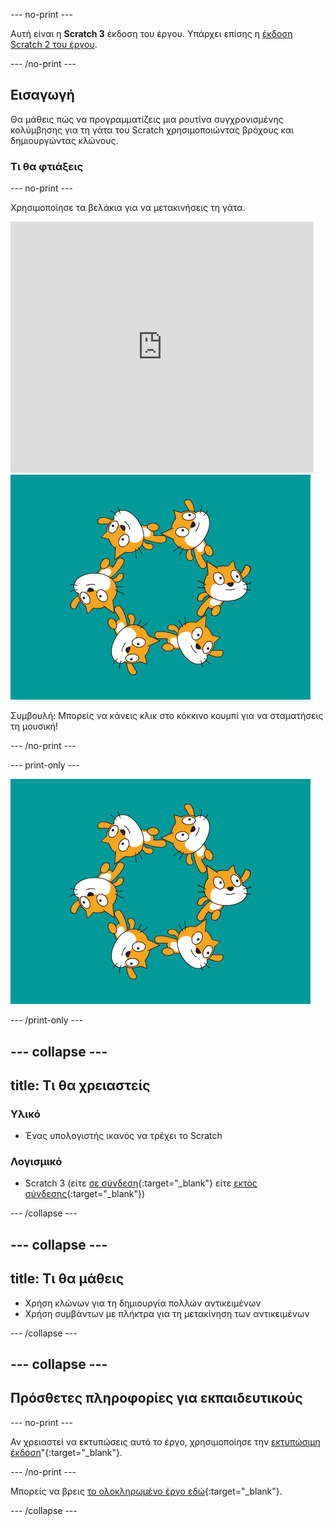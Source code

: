 --- no-print ---

Αυτή είναι η **Scratch 3** έκδοση του έργου. Υπάρχει επίσης η [έκδοση Scratch 2 του έργου](https://projects.raspberrypi.org/en/projects/synchronised-swimming-scratch2).

--- /no-print ---

## Εισαγωγή

Θα μάθεις πώς να προγραμματίζεις μια ρουτίνα συγχρονισμένης κολύμβησης για τη γάτα του Scratch χρησιμοποιώντας βρόχους και δημιουργώντας κλώνους.

### Τι θα φτιάξεις

--- no-print ---

Χρησιμοποίησε τα βελάκια για να μετακινήσεις τη γάτα.

<div class="scratch-preview">
  <iframe allowtransparency="true" width="485" height="402" src="https://scratch.mit.edu/projects/embed/113149575/?autostart=false" frameborder="0" scrolling="no">></iframe>
  <img src="images/swim-final.png">
</div>

Συμβουλή: Μπορείς να κάνεις κλικ στο κόκκινο κουμπί για να σταματήσεις τη μουσική!

--- /no-print ---

--- print-only ---

![ολοκληρωμένο έργο](images/swim-final.png)

--- /print-only ---

--- collapse ---
---
title: Τι θα χρειαστείς
---

### Υλικό

+ Ένας υπολογιστής ικανός να τρέχει το Scratch

### Λογισμικό

+ Scratch 3 (είτε [σε σύνδεση](http://rpf.io/scratchon){:target="_blank"} είτε [εκτός σύνδεσης](http://rpf.io/scratchoff){:target="_blank"})

--- /collapse ---

--- collapse ---
---
title: Τι θα μάθεις
---

- Χρήση κλώνων για τη δημιουργία πολλών αντικειμένων
- Χρήση συμβάντων με πλήκτρα για τη μετακίνηση των αντικειμένων

--- /collapse ---

--- collapse ---
---
Πρόσθετες πληροφορίες για εκπαιδευτικούς
---

--- no-print ---

Αν χρειαστεί να εκτυπώσεις αυτό το έργο, χρησιμοποίησε την [εκτυπώσιμη έκδοση](https://projects.raspberrypi.org/en/projects/synchronised-swimming/print)"{:target="_blank"}.

--- /no-print ---

Μπορείς να βρεις [το ολοκληρωμένο έργο εδώ](http://rpf.io/p/en/synchronised-swimming-get){:target="_blank"}.

--- /collapse ---
